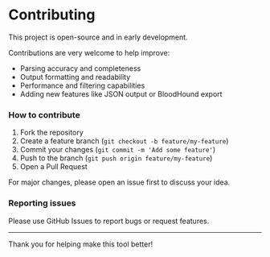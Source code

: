 # Contributing

This project is open-source and in early development.

Contributions are very welcome to help improve:

- Parsing accuracy and completeness  
- Output formatting and readability  
- Performance and filtering capabilities  
- Adding new features like JSON output or BloodHound export  

### How to contribute

1. Fork the repository  
2. Create a feature branch (`git checkout -b feature/my-feature`)  
3. Commit your changes (`git commit -m 'Add some feature'`)  
4. Push to the branch (`git push origin feature/my-feature`)  
5. Open a Pull Request  

For major changes, please open an issue first to discuss your idea.

### Reporting issues

Please use GitHub Issues to report bugs or request features.

---

Thank you for helping make this tool better!
